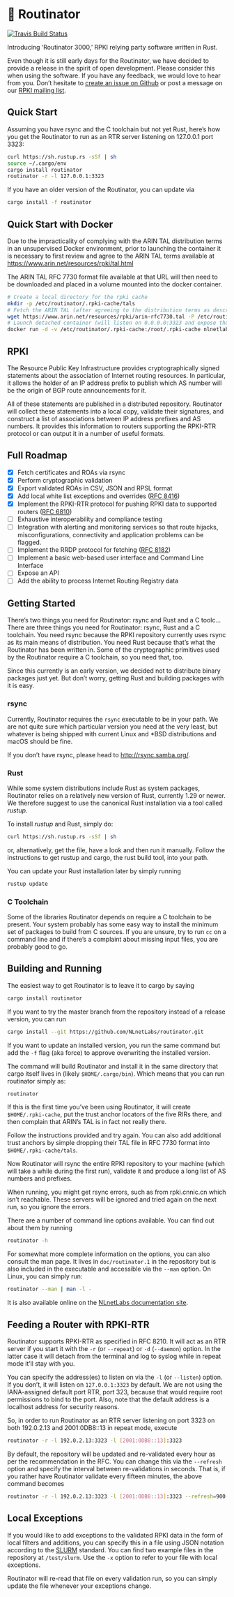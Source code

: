 # :rocket: Routinator

[![Travis Build Status](https://travis-ci.com/NLnetLabs/routinator.svg?branch=master)](https://travis-ci.com/NLnetLabs/routinator)

Introducing ‘Routinator 3000,’ RPKI relying party software written in Rust.

Even though it is still early days for the Routinator, we have decided to
provide a release in the spirit of open development. Please consider this
when using the software. If you have any feedback, we would love to hear
from you. Don’t hesitate to 
[create an issue on Github](https://github.com/NLnetLabs/routinator/issues/new)
or post a message on our [RPKI mailing list](https://nlnetlabs.nl/mailman/listinfo/rpki).

## Quick Start

Assuming you have rsync and the C toolchain but not yet Rust, here’s how
you get the Routinator to run as an RTR server listening on 127.0.0.1 port
3323:

```bash
curl https://sh.rustup.rs -sSf | sh
source ~/.cargo/env
cargo install routinator
routinator -r -l 127.0.0.1:3323
```

If you have an older version of the Routinator, you can update via

```bash
cargo install -f routinator
```

## Quick Start with Docker

Due to the impracticality of complying with the ARIN TAL distribution terms
in an unsupervised Docker environment, prior to launching the container it
is necessary to first review and agree to the ARIN TAL terms available at
https://www.arin.net/resources/rpki/tal.html

The ARIN TAL RFC 7730 format file available at that URL will then need to
be downloaded and placed in a volume mounted into the docker container.

```bash
# Create a local directory for the rpki cache
mkdir -p /etc/routinator/.rpki-cache/tals
# Fetch the ARIN TAL (after agreeing to the distribution terms as described above)
wget https://www.arin.net/resources/rpki/arin-rfc7730.tal -P /etc/routinator/.rpki-cache/tals
# Launch detached container (will listen on 0.0.0.0:3323 and expose that port by default)
docker run -d -v /etc/routinator/.rpki-cache:/root/.rpki-cache nlnetlabs/routinator
```

## RPKI

The Resource Public Key Infrastructure provides cryptographically signed
statements about the association of Internet routing resources. In
particular, it allows the holder of an IP address prefix to publish which
AS number will be the origin of BGP route announcements for it.

All of these statements are published in a distributed repository. 
Routinator will collect these statements into a local copy, validate
their signatures, and construct a list of associations between IP address
prefixes and AS numbers. It provides this information to routers supporting
the RPKI-RTR protocol or can output it in a number of useful formats. 

## Full Roadmap

  * [x] Fetch certificates and ROAs via rsync
  * [x] Perform cryptographic validation
  * [x] Export validated ROAs in CSV, JSON and RPSL format
  * [x] Add local white list exceptions and overrides
        ([RFC 8416](https://tools.ietf.org/html/rfc8416))
  * [x] Implement the RPKI-RTR protocol for pushing RPKI data to
        supported routers ([RFC 6810](https://tools.ietf.org/html/rfc6810))
  * [ ] Exhaustive interoperability and compliance testing
  * [ ] Integration with alerting and monitoring services so that route
        hijacks, misconfigurations, connectivity and application problems
        can be flagged.
  * [ ] Implement the RRDP protocol for fetching
        ([RFC 8182](https://tools.ietf.org/html/rfc8182))
  * [ ] Implement a basic web-based user interface and Command Line Interface
  * [ ] Expose an API
  * [ ] Add the ability to process Internet Routing Registry data

## Getting Started

There’s two things you need for Routinator: rsync and Rust and a C toolc…
There are three things you need for Routinator: rsync, Rust and a C
toolchain. You need rsync because the RPKI repository currently uses rsync
as its main means of distribution. You need Rust because that’s what the
Routinator has been written in. Some of the cryptographic primitives used
by the Routinator require a C toolchain, so you need that, too.

Since this currently is an early version, we decided not to distribute 
binary packages just yet. But don’t worry, getting Rust and building 
packages with it is easy.

### rsync

Currently, Routinator requires the `rsync` executable to be in your path.
We are not quite sure which particular version you need at the very least,
but whatever is being shipped with current Linux and \*BSD distributions
and macOS should be fine.

If you don’t have rsync, please head to http://rsync.samba.org/.

### Rust

While some system distributions include Rust as system packages,
Routinator relies on a relatively new version of Rust, currently 1.29 or
newer. We therefore suggest to use the canonical Rust installation via a
tool called *rustup.*

To install *rustup* and Rust, simply do:

```bash
curl https://sh.rustup.rs -sSf | sh
```

or, alternatively, get the file, have a look and then run it manually.
Follow the instructions to get rustup and cargo, the rust build tool, into
your path.

You can update your Rust installation later by simply running

```bash
rustup update
```

### C Toolchain

Some of the libraries Routinator depends on require a C toolchain to be
present. Your system probably has some easy way to install the minimum
set of packages to build from C sources. If you are unsure, try to run
`cc` on a command line and if there’s a complaint about missing input
files, you are probably good to go.

## Building and Running

The easiest way to get Routinator is to leave it to cargo by saying

```bash
cargo install routinator
```

If you want to try the master branch from the repository instead of a
release version, you can run

```bash
cargo install --git https://github.com/NLnetLabs/routinator.git
```

If you want to update an installed version, you run the same command but
add the `-f` flag (aka force) to approve overwriting the installed
version.

The command will build Routinator and install it in the same directory
that cargo itself lives in (likely `$HOME/.cargo/bin`).
Which means that you can run routinator simply as:

```bash
routinator
```

If this is the first time you’ve
been using Routinator, it will create `$HOME/.rpki-cache`, put the
trust anchor locators of the five RIRs there, and then complain that
ARIN’s TAL is in fact not really there.

Follow the instructions provided and try again. You can also add
additional trust anchors by simple dropping their TAL file in RFC 7730
format into `$HOME/.rpki-cache/tals`.

Now Routinator will rsync the entire RPKI repository to your machine
(which will take a while during the first run), validate it and produce
a long list of AS numbers and prefixes.

When running, you might get rsync errors, such as from rpki.cnnic.cn
which isn’t reachable. These servers will be ignored and tried again on
the next run, so you ignore the errors.

There are a number of command line options available. You can  find out
about them by running

```bash
routinator -h
```

For somewhat more complete information on the options, you can also
consult the man page. It lives in `doc/routinator.1` in the repository but
is also included in the executable and accessible via the `--man` option.
On Linux, you can simply run:

```bash
routinator --man | man -l -
```

It is also available online on the
[NLnetLabs documentation
site](https://www.nlnetlabs.nl/documentation/rpki/routinator/).


## Feeding a Router with RPKI-RTR

Routinator supports RPKI-RTR as specified in RFC 8210. It will act as an
RTR server if you start it with the `-r` (or `--repeat`) or `-d`
(`--daemon`) option. In the latter case it will detach from the terminal
and log to syslog while in repeat mode it’ll stay with you.

You can specify the address(es) to listen on via the `-l` (or `--listen`)
option. If you don’t, it will listen on `127.0.0.1:3323` by default. We
are not using the IANA-assigned default port RTR, port 323, because that
would require root permissions to bind to the port. Also, note that the
default address is a localhost address for security reasons.

So, in order to run Routinator as an RTR server listening on port 3323 on
both 192.0.2.13 and 2001:0DB8::13 in repeat mode, execute

```bash
routinator -r -l 192.0.2.13:3323 -l [2001:0DB8::13]:3323
```

By default, the repository will be updated and re-validated every hour as
per the recommendation in the RFC. You can change this via the
`--refresh` option and specify the interval between re-validations in
seconds. That is, if you rather have Routinator validate every fifteen
minutes, the above command becomes

```bash
routinator -r -l 192.0.2.13:3323 -l [2001:0DB8::13]:3323 --refresh=900
```

## Local Exceptions

If you would like to add exceptions to the validated RPKI data in the 
form of local filters and additions, you can specify this in a file 
using JSON notation according to the [SLURM] standard. You can find 
two example files in the repository at `/test/slurm`. Use the `-x` option
to refer to your file with local exceptions.

Routinator will re-read that file on every validation run, so you can
simply update the file whenever your exceptions change.

[SLURM]: https://tools.ietf.org/html/rfc8416
